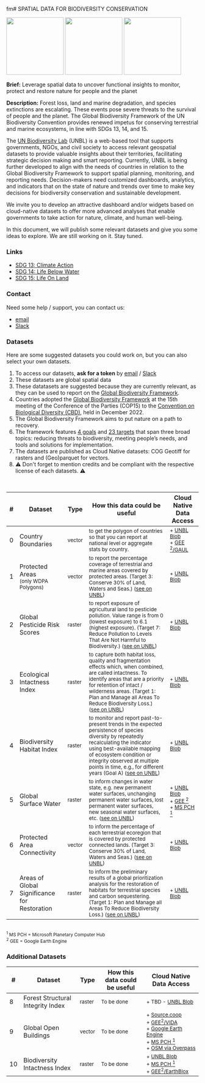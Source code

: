 fm# SPATIAL DATA FOR BIODIVERSITY CONSERVATION

<img src="https://github.com/unepwcmc/unbl-cloudnativehacks/assets/141819111/b5e2ba08-7521-4d4e-892b-c43e1ab001bc" height="150"/>
     <img src="https://github.com/unepwcmc/unbl-cloudnativehacks/assets/141819111/d75e61e2-b26f-4c9a-981c-cc1f865081c8" height="150"/>
     <img src="https://github.com/unepwcmc/unbl-cloudnativehacks/assets/141819111/caa96421-9c25-4af0-87e2-2df107d5c127" height="150"/>

**Brief:** Leverage spatial data to uncover functional insights to monitor, protect and restore nature for people and the planet 

**Description:**  Forest loss, land and marine degradation, and species extinctions are escalating. These events pose severe threats to the survival of people and the planet. The Global Biodiversity Framework of the UN Biodiversity Convention provides renewed impetus for conserving terrestrial and marine ecosystems, in line with SDGs 13, 14, and 15.  

The [UN Biodiversity Lab](https://unbiodiversitylab.org/en/) (UNBL) is a web-based tool that supports governments, NGOs, and civil society to access relevant geospatial datasets to provide valuable insights about their territories, facilitating strategic decision making and smart reporting. Currently, UNBL is being further developed to align with the needs of countries in relation to the Global Biodiversity Framework to support spatial planning, monitoring, and reporting needs. Decision-makers need customized dashboards, analytics, and indicators that on the state of nature and trends over time to make key decisions for biodiversity conservation and sustainable development. 

We invite you to develop an attractive dashboard and/or widgets based on cloud-native datasets to offer more advanced analyses that enable governments to take action for nature, climate, and human well-being. 

In this document, we will publish some relevant datasets and give you some ideas to explore. We are still working on it. Stay tuned.

### Links
- [SDG 13: Climate Action](https://www.un.org/sustainabledevelopment/climate-change/)
- [SDG 14: Life Below Water](https://www.un.org/sustainabledevelopment/oceans/)
- [SDG 15: Life On Land](https://www.un.org/sustainabledevelopment/biodiversity/)

### Contact
Need some help / support, you can contact us:  
- [email](mailto:unbl@unep-wcmc.org)
- [Slack](mailto:cloud-native-hacks-aaaamjzzuyzpkclta7x7wfh5iu@wcmc.slack.com)

### Datasets

Here are some suggested datasets you could work on, but you can also select your own datasets.
1) To access our datasets, **ask for a token** by [email](mailto:unbl@unep-wcmc.org) / [Slack](cloud-native-hacks-aaaamjzzuyzpkclta7x7wfh5iu@wcmc.slack.com)
2) These datasets are global spatial data
3) These datatasets are suggested because they are currently relevant, as they can be used to report on the [Global Biodiversity Framework](https://www.post-2020indicators.org/). 
4) Countries adopted the [Global Biodiversity Framework](https://www.post-2020indicators.org/) at the 15th meeting of the Conference of the Parties (COP15) to the [Convention on Biological Diversity (CBD)](https://www.cbd.int/convention), held in December 2022.
5) The Global Biodiversity Framework aims to put nature on a path to recovery. 
6) The framework features [4 goals](https://www.cbd.int/gbf/goals/) and [23 targets](https://www.cbd.int/gbf/targets/) that span three broad topics: reducing threats to biodiversity, meeting people’s needs, and tools and solutions for implementation.
7) The datasets are published as Cloud Native datasets: COG Geotiff for rasters and (Geo)parquet for vectors.
8) ⚠️ Don't forget to mention credits and be compliant with the respective license of each datasets. ⚠️

<br/>

| #  | Dataset | Type | How this data could be useful | Cloud Native Data Access | 
| ------------- | ------------- | ------------- | ------------- | ------------- | 
|  0  | Country Boundaries | <sub>vector</sub> | <sub>to get the polygon of countries so that you can report at national level or aggregate stats by country. </sub> | <sub>+ [UNBL Blob](https://cloudnativehacks.blob.core.windows.net/data/00_country-boundaries/ne_10m_admin_0_countries_wgs84.parquet?_asked_for_sas_token_by_email)<br/>+ [GEE <sup>2</sup>/GAUL](https://developers.google.com/earth-engine/datasets/catalog/FAO_GAUL_2015_level0)|
| 1  | Protected Areas<br/><sub>(only WDPA Polygons)</sub> | <sub>vector</sub> | <sub>to report the percentage coverage of terrestrial and marine areas covered by protected areas. (Target 3: Conserve 30% of Land, Waters and Seas.) ([see on UNBL](https://map.unbiodiversitylab.org/earth?basemap=grayscale&coordinates=0,0,0&layers=wdpa-protected-areas_100))</sub> | <sub>+ [UNBL Blob](https://cloudnativehacks.blob.core.windows.net/data/protected-areas/WDPA_Mar2024_Public.parquet?_asked_for_sas_token_by_email)</sub>|
| 2  | Global Pesticide Risk Scores | <sub>raster</sub> |<sub> to report exposure of agricultural land to pesticide pollution. Value range is from 0 (lowest exposure) to 6.1 (highest exposure). (Target 7: Reduce Pollution to Levels That Are Not Harmful to Biodiversity.) ([see on UNBL](https://map.unbiodiversitylab.org/earth?basemap=grayscale&coordinates=0,0,0&layers=risk-of-pesticide-pollution-at-the-global-scale_100))</sub>| <sub>+ [UNBL Blob](https://cloudnativehacks.blob.core.windows.net/data/global-pesticide-pollution-risk/Global_pesticide_risk_scores_cog.tif?_asked_for_sas_token_by_email)</sub>|
| 3  | Ecological Intactness Index | <sub>raster</sub> | <sub>to capture both habitat loss, quality and fragmentation effects which, when combined, are called intactness. To identify areas that are a priority for retention of intact / wilderness areas. (Target 1: Plan and Manage all Areas To Reduce Biodiversity Loss.) ([see on UNBL](https://map.unbiodiversitylab.org/earth?basemap=grayscale&coordinates=0,0,0&layers=ecological-intactness-index_100))</sub> | <sub>+ [UNBL Blob](https://cloudnativehacks.blob.core.windows.net/data/ecological-intactness-index/Ecological-Intactness-Index_year-2009_Qprime_cog.tif?_asked_for_sas_token_by_email)</sub>|
| 4  | Biodiversity Habitat Index | <sub>raster</sub> | <sub>to monitor and report past-to-present trends in the expected persistence of species diversity by repeatedly recalculating the indicator using best-available mapping of ecosystem condition or integrity observed at multiple points in time, e.g., for different years (Goal A) ([see on UNBL](https://map.unbiodiversitylab.org/earth?basemap=grayscale&coordinates=0,0,0&layers=biodiversity-habitat-index-2000-2020-v2-30s-global-time-series_100))</sub> | <sub>+ [UNBL Blob](https://cloudnativehacks.blob.core.windows.net/data/04_biodiversity-habitat-index/BILBI_P_BHIv2_Habitat_2020_cog.tif?_asked_for_sas_token_by_email) </sub> |
| 5  | Global Surface Water | <sub>raster</sub> | <sub>to inform changes in water state, e.g. new permanent water surfaces, unchanging permanent water surfaces, lost permanent water surfaces, new seasonal water surfaces, etc. ([see on UNBL](https://map.unbiodiversitylab.org/earth?basemap=grayscale&coordinates=0,0,2&layers=global-surface-water-transitions-2000-2018-sdg-661-indicator_100))</sub> | <sub>+ [UNBL Blob](https://cloudnativehacks.blob.core.windows.net/data/05_global-surface-water/GSWE-aggregated-latest_transitions_cog.tif?_asked_for_sas_token_by_email) <br/>+ [GEE <sup>2</sup>](https://developers.google.com/earth-engine/datasets/catalog/JRC_GSW1_4_GlobalSurfaceWater) <br/>+ [MS PCH <sup>1</sup>](https://planetarycomputer.microsoft.com/dataset/jrc-gsw)|
| 6  | Protected Area Connectivity | <sub>vector</sub> | <sub>to inform the percentage of each terrestrial ecoregion that is covered by protected connected lands. (Target 3: Conserve 30% of Land, Waters and Seas.) ([see on UNBL](https://map.unbiodiversitylab.org/earth?basemap=grayscale&coordinates0,0,0&layers=protected-area-connectivity_100))</sub> | <sub>+ [UNBL Blob](https://cloudnativehacks.blob.core.windows.net/data/06_protected-connected-index/protected_connected_index_by-ecoregion_2021_wgs84.parquet?_asked_for_sas_token_by_email) </sub> |
| 7  | Areas of Global Significance for Restoration | <sub>raster</sub> | <sub>to inform the preliminary results of a global prioritization analysis for the restoration of habitats for terrestrial species and carbon sequestering. (Target 1: Plan and Manage all Areas To Reduce Biodiversity Loss.) ([see on UNBL](https://map.unbiodiversitylab.org/earth?basemap=grayscale&coordinates=0,0,0&layers=areas-of-global-significance-for-restoration_100)) | <sub>+ [UNBL Blob](https://cloudnativehacks.blob.core.windows.net/data/07_global-significance-for-restoration/global-significance-for-restoration_Restoration_priority_v2_0_nearest-res001dd-wgs84_cog.tif?_asked_for_sas_token_by_email) </sub> |

<sub><br/><sup>1</sup> MS PCH = Microsoft Planetary Computer Hub
<br/><sup>2</sup> GEE = Google Earth Engine</sub>

### Additional Datasets

| #  | Dataset | Type | How this data could be useful | Cloud Native Data Access | 
| ------------- | ------------- | ------------- | ------------- | ------------- | 
| 8  | Forest Structural Integrity Index | <sub>raster</sub> | <sub>To be done</sub> | <sub>+ TBD - [UNBL Blob]() </sub> |
| 9  | Global Open Buildings | <sub>vector</sub> | <sub>To be done</sub> | <sub>+ [Source.coop](https://beta.source.coop/repositories/vida/google-microsoft-open-buildings/description/)<br/>+ [GEE<sup>2</sup>/VIDA](https://gee-community-catalog.org/projects/global_buildings/)<br/>+ [Google Earth Engine](https://developers.google.com/earth-engine/datasets/catalog/GOOGLE_Research_open-buildings_v3_polygons) <br/>+ [MS PCH <sup>1</sup>](https://planetarycomputer.microsoft.com/dataset/ms-buildings)<br/>+ [OSM via Overpass](https://overpass-turbo.eu/s/1In5)</sub>|
|  10  | Biodiversity Intactness Index | <sub>raster</sub> | <sub>To be done</sub> |<sub>+ [UNBL Blob](https://cloudnativehacks.blob.core.windows.net/data/10_biodiversity-intactness-index/BIIAb-2015_cog.tif?_asked_for_sas_token_by_email) <br/>+ [MS PCH <sup>1</sup>](https://planetarycomputer.microsoft.com/dataset/io-biodiversity) <br/>+ [GEE<sup>2</sup>/EarthBlox](https://gee-community-catalog.org/projects/bii/)</sub>|
